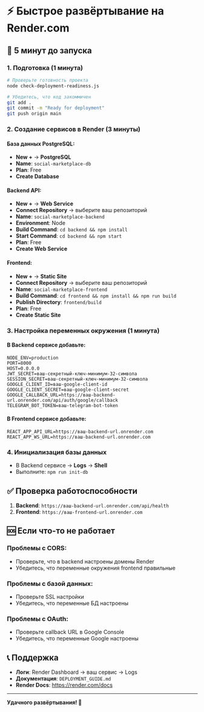 # ⚡ Быстрое развёртывание на Render.com

## 🚀 5 минут до запуска

### 1. Подготовка (1 минута)
```bash
# Проверьте готовность проекта
node check-deployment-readiness.js

# Убедитесь, что код закоммичен
git add .
git commit -m "Ready for deployment"
git push origin main
```

### 2. Создание сервисов в Render (3 минуты)

#### База данных PostgreSQL:
- **New +** → **PostgreSQL**
- **Name**: `social-marketplace-db`
- **Plan**: Free
- **Create Database**

#### Backend API:
- **New +** → **Web Service**
- **Connect Repository** → выберите ваш репозиторий
- **Name**: `social-marketplace-backend`
- **Environment**: Node
- **Build Command**: `cd backend && npm install`
- **Start Command**: `cd backend && npm start`
- **Plan**: Free
- **Create Web Service**

#### Frontend:
- **New +** → **Static Site**
- **Connect Repository** → выберите ваш репозиторий
- **Name**: `social-marketplace-frontend`
- **Build Command**: `cd frontend && npm install && npm run build`
- **Publish Directory**: `frontend/build`
- **Plan**: Free
- **Create Static Site**

### 3. Настройка переменных окружения (1 минута)

#### В Backend сервисе добавьте:
```
NODE_ENV=production
PORT=8000
HOST=0.0.0.0
JWT_SECRET=ваш-секретный-ключ-минимум-32-символа
SESSION_SECRET=ваш-секретный-ключ-минимум-32-символа
GOOGLE_CLIENT_ID=ваш-google-client-id
GOOGLE_CLIENT_SECRET=ваш-google-client-secret
GOOGLE_CALLBACK_URL=https://ваш-backend-url.onrender.com/api/auth/google/callback
TELEGRAM_BOT_TOKEN=ваш-telegram-bot-token
```

#### В Frontend сервисе добавьте:
```
REACT_APP_API_URL=https://ваш-backend-url.onrender.com
REACT_APP_WS_URL=https://ваш-backend-url.onrender.com
```

### 4. Инициализация базы данных
- В Backend сервисе → **Logs** → **Shell**
- Выполните: `npm run init-db`

## ✅ Проверка работоспособности

1. **Backend**: `https://ваш-backend-url.onrender.com/api/health`
2. **Frontend**: `https://ваш-frontend-url.onrender.com`

## 🆘 Если что-то не работает

### Проблемы с CORS:
- Проверьте, что в backend настроены домены Render
- Убедитесь, что переменные окружения frontend правильные

### Проблемы с базой данных:
- Проверьте SSL настройки
- Убедитесь, что переменные БД настроены

### Проблемы с OAuth:
- Проверьте callback URL в Google Console
- Убедитесь, что переменные Google настроены

## 📞 Поддержка

- **Логи**: Render Dashboard → ваш сервис → Logs
- **Документация**: `DEPLOYMENT_GUIDE.md`
- **Render Docs**: https://render.com/docs

---

**Удачного развёртывания! 🎉** 
